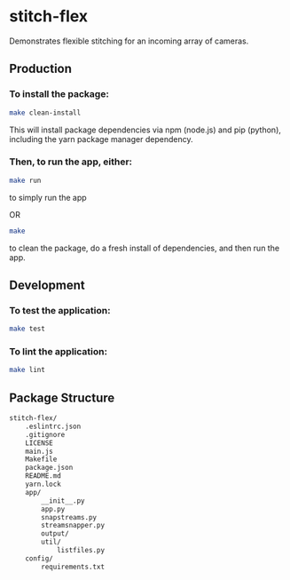 # stitch-flex
Demonstrates flexible stitching for an incoming array of cameras.

## Production

### To install the package:

```bash
make clean-install
```

This will install package dependencies via npm (node.js) and pip (python), including the yarn package manager dependency.

### Then, to run the app, either:

```bash
make run
```
to simply run the app

OR

```bash
make
```

to clean the package, do a fresh install of dependencies, and then run the app.

## Development

### To test the application:

```bash
make test
```

### To lint the application:
```bash
make lint
```

## Package Structure
```bash
stitch-flex/
    .eslintrc.json
    .gitignore
    LICENSE
    main.js
    Makefile
    package.json
    README.md
    yarn.lock
    app/
        __init__.py
        app.py
        snapstreams.py
        streamsnapper.py
        output/
        util/
            listfiles.py
    config/
        requirements.txt
```